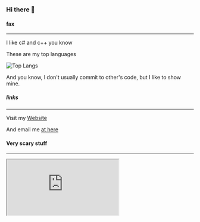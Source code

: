 ### Hi there 👋

#### fax

<hr>
I like c# and c++ you know

These are my top languages

![Top Langs](https://github-readme-stats.vercel.app/api/top-langs/?username=mxp2095onetechguy)

And you know, I don't usually commit to other's code, but I like to show mine.

<!--
**MXP2095onetechguy/mxp2095onetechguy** is a ✨ _special_ ✨ repository because its `README.md` (this file) appears on your GitHub profile.

Here are some ideas to get you started:

- 🔭 I’m currently working on ...
- 🌱 I’m currently learning ...
- 👯 I’m looking to collaborate on ...
- 🤔 I’m looking for help with ...
- 💬 Ask me about ...
- 📫 How to reach me: ...
- 😄 Pronouns: ...
- ⚡ Fun fact: ...
-->

##### links

<hr>

Visit my [Website](https://mxp2095onetechguy.github.io)

And email me [at here](mailto:2000onetechguy@gmail.com)

#### Very scary stuff

<hr>

<div id="JVWM">
  <iframe src="https://mxp2095onetechguy.github.io/JVWM/">You don't support Iframes</iframe>
</div>
